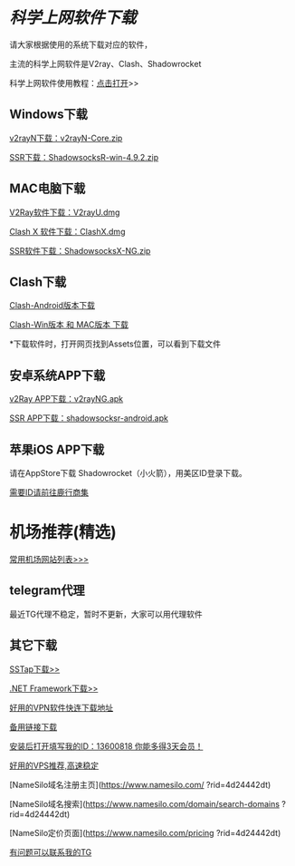 # ***科学上网软件下载***


请大家根据使用的系统下载对应的软件，

主流的科学上网软件是V2ray、Clash、Shadowrocket

科学上网软件使用教程：[点击打开](docs/CONTRIBUTING.md)>>


## **Windows下载**

[v2rayN下载：v2rayN-Core.zip](https://github.com/2dust/v2rayN/releases/tag/5.39)

[SSR下载：ShadowsocksR-win-4.9.2.zip](https://github.com/shadowsocksrr/shadowsocksr-csharp/releases)


## **MAC电脑下载**

[V2Ray软件下载：V2rayU.dmg](https://github.com/yanue/V2rayU/releases)

[Clash X 软件下载：ClashX.dmg](https://github.com/yichengchen/clashX/releases)

[SSR软件下载：ShadowsocksX-NG.zip](https://github.com/qinyuhang/ShadowsocksX-NG-R/releases/download/1.4.4-r8/ShadowsocksX-NG-R8.dmg)

## **Clash下载**

[Clash-Android版本下载](https://github.com/Kr328/ClashForAndroid/releases)

[Clash-Win版本 和 MAC版本 下载](https://github.com/Fndroid/clash_for_windows_pkg/releases)

*下载软件时，打开网页找到Assets位置，可以看到下载文件

## **安卓系统APP下载**

[v2Ray APP下载：v2rayNG.apk](https://github.com/2dust/v2rayNG/releases/latest)

[SSR APP下载：shadowsocksr-android.apk](https://github.com/shadowsocksrr/shadowsocksr-android/releases)

## **苹果iOS APP下载**

请在AppStore下载 Shadowrocket（小火箭），用美区ID登录下载。

[需要ID请前往鹿行商集](https://www.adbobo.one)

# **机场推荐(精选)**

[常用机场网站列表>>>](docs/CONTRIBUTING.md)

## **telegram代理**

最近TG代理不稳定，暂时不更新，大家可以用代理软件

## **其它下载**

[SSTap下载>>](https://github.com/Kejifaxian/welcome/releases/download/SSTap/SSTap.7z)

[.NET Framework下载>>](https://dotnet.microsoft.com/zh-cn/download/dotnet-framework)

[好用的VPN软件快连下载地址](https://bitbucket.org/letsgogo/letsgogo_16/src/master/)

[备用链接下载](https://github.com/LetsGo666/LetsGo_3)

[安装后打开填写我的ID：13600818 你能多得3天会员！](https://bitbucket.org/letsgogo/letsgogo_16/src/master/)

[好用的VPS推荐,高速稳定](https://pacificrack.com/portal/aff.php?aff=4060)

[NameSilo域名注册主页](https://www.namesilo.com/ ?rid=4d24442dt)

[NameSilo域名搜索](https://www.namesilo.com/domain/search-domains ?rid=4d24442dt)

[NameSilo定价页面](https://www.namesilo.com/pricing ?rid=4d24442dt)

[有问题可以联系我的TG](https://t.me/AD69969)
